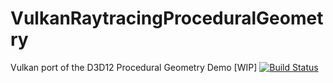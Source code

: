# VulkanRaytracingProceduralGeometry
Vulkan port of the D3D12 Procedural Geometry Demo [WIP]
[![Build Status](https://travis-ci.org/DerRM/VulkanRaytracingProceduralGeometry.svg?branch=master)](https://travis-ci.org/DerRM/VulkanRaytracingProceduralGeometry)
